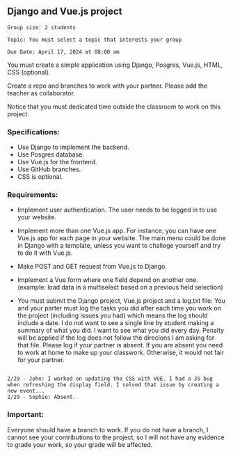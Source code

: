 ## Django and Vue.js project

```
Group size: 2 students

Topic: You must select a topic that interests your group

Due Date: April 17, 2024 at 08:00 am
```

You must create a simple application using Django, Posgres, Vue.js, HTML, CSS (optional).

Create a repo and branches to work with your partner. Please add the teacher as collaborator.

Notice that you must dedicated time outside the classroom to work on this project.

### Specifications:

- Use Django to implement the backend.
- Use Posgres database.
- Use Vue.js for the frontend.
- Use GitHub branches.
- CSS is optional.

### Requirements:

- Implement user authentication. The user needs to be logged in to use your website.
- Implement more than one Vue.js app. For instance, you can have one Vue.js app for each page in your website. The main menu could be done in Django with a template, unless you want to challege yourself and try to do it with Vue.js.
- Make POST and GET request from Vue.js to Django.
- Implement a Vue form where one field depend on another one. (example: load data in a multiselect based on a previous field selection)

- You must submit the Django project, Vue.js project and a log.txt file: You and your parter must log the tasks you did after each time you work on the project (including issues you had) which means the log should include a date. I do not want to see a single line by student making a summary of what you did. I want to see what you did every day. Penalty will be applied if the log does not follow the direcions I am asking for that file. Please log if your partner is absent. If you are absent you need to work at home to make up your classwork. Otherwise, it would not fair for your partner.

```Example:

2/29 - John: I worked on updating the CSS with VUE. I had a JS bug when refreshing the display field. I solved that issue by creating a new event...
2/29 - Sophie: Absent.
```

### Important:

Everyone should have a branch to work. If you do not have a branch, I cannot see your contributions to the project, so I will not have any evidence to grade your work, so your grade will be affected. 

